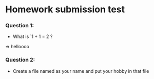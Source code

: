 # Homework submission test

### Question 1:
* What is `1 + 1 = 2 ?

=> 
helloooo
### Question 2:
* Create a file named as your name and put your hobby in that file
